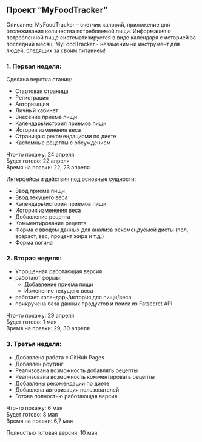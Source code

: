 ## Проект “MyFoodTracker”

Описание:
MyFoodTracker – счетчик калорий, приложение для отслеживания количества потребляемой пищи. Информация о потребленной пище систематизируется в виде календаря с историей за последний месяц. MyFoodTracker - незаменимый инструмент для людей, следящих за своим питанием!


### 1. Первая неделя: 

Сделана верстка станиц:
- Стартовая страница 
- Регистрация
- Авторизация
- Личный кабинет
- Внесение приема пищи
- Календарь/история приемов пищи
- История изменения веса
- Страница с рекомендациями по диете
- Кастомные рецепты с обсуждением


Что-то покажу: 24 апреля  
Будет готово: 22 апреля  
Время на правки: 22, 23 апреля

Интерфейсы и действия под основные сущности:
- Ввод приема пищи
- Ввод текущего веса
- Календарь/история приемов пищи
- История изменения веса
- Добавление рецепта
- Комментирование рецепта
- Форма с вводом данных для анализа рекомендуемой диеты (пол, возраст, вес, процент жира и т.д.)
- Форма логина

### 2. Вторая неделя:

- Упрощенная работающая версия: 
- работают формы:
  - Добавление приема пищи
  - Изменение текущего веса
- работает календарь/история для пищи/веса
- прикручена база данных продуктов и поиск из Fatsecret API 

Что-то покажу: 29 апреля  
Будет готово: 1 мая  
Время на правки: 29, 30 апреля

### 3. Третья неделя:

- Добавлена работа с GitHub Pages
- Добавлен роутинг
- Реализована возможность добавлять рецепты
- Реализована возможность комментировать рецепты
- Добавлены рекомендации по диете
- Добавлена авторизация пользователей
- Готова полностью работающая версия

Что-то покажу: 6 мая  
Будет готово: 8 мая  
Время на правки:  6,7 мая

Полностью готовая версия: 10 мая
